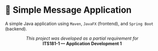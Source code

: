 # 📩 **Simple Message Application**

A simple Java application using `Maven`, `JavaFX` (frontend), and `Spring Boot` (backend).

<p align="center">
  <em>This project was developed as a partial requirement for</em><br>
  <strong>ITS181-1 — Application Development 1</strong>
</p>